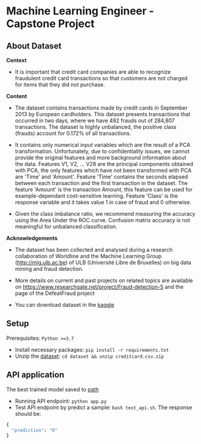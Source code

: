 # Machine Learning Engineer - Capstone Project

## About Dataset

**Context**

- It is important that credit card companies are able to recognize fraudulent credit card transactions so that customers are not charged for items that they did not purchase.

**Content**

- The dataset contains transactions made by credit cards in September 2013 by European cardholders.
This dataset presents transactions that occurred in two days, where we have 492 frauds out of 284,807 transactions. The dataset is highly unbalanced, the positive class (frauds) account for 0.172% of all transactions.

- It contains only numerical input variables which are the result of a PCA transformation. Unfortunately, due to confidentiality issues, we cannot provide the original features and more background information about the data. Features V1, V2, … V28 are the principal components obtained with PCA, the only features which have not been transformed with PCA are 'Time' and 'Amount'. Feature 'Time' contains the seconds elapsed between each transaction and the first transaction in the dataset. The feature 'Amount' is the transaction Amount, this feature can be used for example-dependant cost-sensitive learning. Feature 'Class' is the response variable and it takes value 1 in case of fraud and 0 otherwise.

- Given the class imbalance ratio, we recommend measuring the accuracy using the Area Under the ROC curve. Confusion matrix accuracy is not meaningful for unbalanced classification.

**Acknowledgements**

- The dataset has been collected and analysed during a research collaboration of Worldline and the Machine Learning Group (http://mlg.ulb.ac.be) of ULB (Université Libre de Bruxelles) on big data mining and fraud detection.
- More details on current and past projects on related topics are available on https://www.researchgate.net/project/Fraud-detection-5 and the page of the DefeatFraud project

- You can download dataset in the [kaggle](https://www.kaggle.com/datasets/mlg-ulb/creditcardfraud)

## Setup
Prerequisites: `Python >=3.7`
- Install necessary packages: `pip install -r requirements.txt`
- Unzip the [dataset](./dataset/creditcard.csv.zip): `cd dataset && unzip creditcard.csv.zip`

## API application

The best trained model saved to [path](./models/best_model.pkl)

- Running API endpoint: `python app.py`
- Test API endpoint by predict a sample: `bash test_api.sh`. The response should be:
```bash
{
  "prediction": "0"
}
```